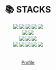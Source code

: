 

<div align = center> <h1>📚 STACKS </h1></div>

<div align = center>
  <img src="https://img.shields.io/badge/Java-brown?style=flat&logo=Java&logoColor=FF9E0F">
  <img src="https://img.shields.io/badge/Spring-green?style=flat&logo=Spring&logoColor=6DB33F">
  <img src="https://img.shields.io/badge/JavaScript-gray?style=flat&logo=JavaScript&logoColor=F7DF1E">
  <img src="https://img.shields.io/badge/node.js-green?style=flat&logo=Node.js&logoColor=339933">
  
  <img src="https://img.shields.io/badge/jQuery-white?style=flat&logo=jQuery&logoColor=0769AD">
<br>
  <img src="https://img.shields.io/badge/Oracle-white?style=flat&logo=Oracle&logoColor=F80000">
  <img src="https://img.shields.io/badge/MySQL-gray?style=flat&logo=MySQL&logoColor=4479A1">
<br>
  <img src="https://img.shields.io/badge/Eclipse IDE-purple?style=flat&logo=Eclipse IDE&logoColor=2C2255">
  <img src="https://img.shields.io/badge/IntelliJ IDEA-skyblue?style=flat&logo=IntelliJ IDEA&logoColor=000000">
  <img src="https://img.shields.io/badge/Visual Studio Code-darkblue?style=flat&logo=Visual Studio Code&logoColor=007ACC">
<br>
  <img src="https://img.shields.io/badge/Git-red?style=flat&logo=Git&logoColor=F05032">
  <img src="https://img.shields.io/badge/GitLab-darkred?style=flat&logo=GitLab&logoColor=FC6D26">
  <img src="https://img.shields.io/badge/GitHib-white?style=flat&logo=GitHub&logoColor=181717">
  <img src="https://img.shields.io/badge/Postman-orange?style=flat&logo=Postman&logoColor=FF6C37">
  <img src="https://img.shields.io/badge/Notion-white?style=flat&logo=Notion&logoColor=000000">
</div>

#

<div align=center><a href="https://yhansol.notion.site/9327edad3e20490ab6f3eb47f6172757">Profile</a></div>

